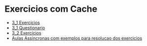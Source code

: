 # Exercicios com Cache

* [3_1 Exercícios](https://docs.google.com/document/d/1RfnoTl0Ub_P_HDdEaaHjAVSGBTgVrTpsWdHg69Bqw14/edit?usp=sharing)
* [3_1 Questionario]()
* [3_2 Exercícios](https://docs.google.com/document/d/1W56e4h02qP3LSO--Sg2p-923eXoHsmhx2AebDJ11Xqw/edit?usp=sharing)
* [Aulas Assincronas com exemplos para resolucao dos exercicios](https://github.com/arduinoufv/inf450_peo/blob/master/semana/semana3.md#atividades-e-aulas-ass%C3%ADncronas)
